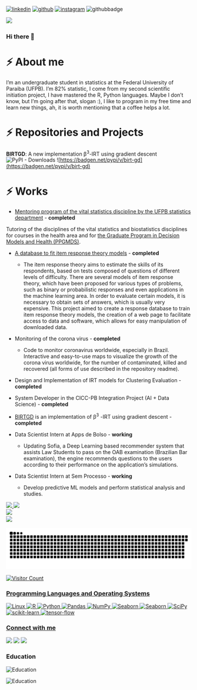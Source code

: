 [![linkedin](https://img.shields.io/badge/manuelfjr-black?&logo=linkedin)](https://www.linkedin.com/in/manuefjr)
[![github](https://img.shields.io/badge/manuelfjr-black?&logo=github)](https://github.com/Manuelfjr)
[![instagram](https://img.shields.io/badge/manuelfjr-black?&logo=instagram)](https://www.instagram.com/manuelferreirajr/)
![githubbadge](https://img.shields.io/github/followers/manuelfjr?style=social)

![](https://komarev.com/ghpvc/?username=manuelfjr&color=brightgreen&style=flat)
<!--
[![Instagram](https://img.shields.io/badge/python-v3.8.5-orange?&logo=python)](https://pypi.python.org/pypi/ansicolortags/)
-->
### Hi there 👋
<!--
**Manuelfjr/Manuelfjr** is a ✨ _special_ ✨ repository because its `README.md` (this file) appears on your GitHub profile.

Here are some ideas to get you started:

- 🔭 I’m currently working on ...
- 🌱 I’m currently learning ...
- 👯 I’m looking to collaborate on ...
- 🤔 I’m looking for help with ...
- 💬 Ask me about ...
- 📫 How to reach me: ...
- 😄 Pronouns: ...
- ⚡ Fun fact: ...
-->

# ⚡ About me

I’m an undergraduate student in statistics at the Federal University of Paraiba (UFPB). I’m 82% statistic, I come from my second scientific initiation project, I have mastered the R, Python languages. Maybe I don’t know, but I’m going after that, slogan :), I like to program in my free time and learn new things, ah, it is worth mentioning that a coffee helps a lot.

# ⚡ Repositories and Projects

**BIRTGD**: A new implementation &beta;<sup>3</sup>-IRT using gradient descent </br>
![PyPI - Downloads](https://img.shields.io/pypi/dm/birt-gd?style=flat-square&color=darkgreen)
![https://badgen.net/pypi/v/birt-gd](https://badgen.net/pypi/v/birt-gd)

# ⚡ Works

- [Mentoring program of the vital statistics discipline by the UFPB statistics department](https://sigaa.ufpb.br/sigaa/public/programa/portal.jsf?id=1895) - **completed**

Tutoring of the disciplines of the vital statistics and biostatistics disciplines for courses in the health area and for [the Graduate Program in Decision Models and Health (PPGMDS)](https://sigaa.ufpb.br/sigaa/public/programa/portal.jsf?id=1895).

- [A database to fit item response theory models](https://responsedb.github.io/) - **completed**

  - The item response theory aims to estimate the skills of its respondents, based on tests composed of questions of different levels of difficulty. There are several models of item response theory, which have been proposed for various types of problems, such as binary or probabilistic responses and even applications in the machine learning area. In order to evaluate certain models, it is necessary to obtain sets of answers, which is usually very expensive. This project aimed to create a response database to train item response theory models, the creation of a web page to facilitate access to data and software, which allows for easy manipulation of downloaded data.

- Monitoring of the corona virus - **completed**

  - Code to monitor coronavirus worldwide, especially in Brazil. Interactive and easy-to-use maps to visualize the growth of the corona virus worldwide, for the number of contaminated, killed and recovered (all forms of use described in the repository readme).

- Design and Implementation of IRT models for Clustering Evaluation - **completed**

- System Developer in the CICC-PB Integration Project (AI + Data Science) - **completed**

- [BIRTGD](https://pypi.org/project/birt-gd/) is an implementation of &beta;<sup>3</sup> -IRT using gradient descent - **completed**

- Data Scientist Intern at Apps de Bolso - **working**

  - Updating Sofia, a Deep Learning based recommender system that assists Law Students to pass on the OAB examination (Brazilian Bar examination), the engine recommends questions to the users according to their performance on the application’s simulations.

- Data Scientist Intern at Sem Processo - **working**
  - Develop predictive ML models and perform statistical analysis and studies.

<div>
  <a href="https://github.com/Manuelfjr">
  <img height="180em" src="https://github-readme-stats.vercel.app/api?username=Manuelfjr&show_icons=true&theme=dark&include_all_commits=true&count_private=true"/>
  <img height="180em" src="https://github-readme-stats.vercel.app/api/top-langs/?username=Manuelfjr&layout=compact&langs_count=7&theme=dark"/>
</div>

<div>
  <a href="https://github.com/Manuelfjr">
  <img height="180em" src="https://github-profile-summary-cards.vercel.app/api/cards/profile-details?username=Manuelfjr&theme=nord_dark"/>
</div>

<div>
  <a href="https://github.com/Manuelfjr">
  <img height="180em" src="https://github-profile-trophy.vercel.app/?username=Manuelfjr"/>
</div>

![asd](https://raw.githubusercontent.com/hugo451/hugo451/output/github-contribution-grid-snake.svg)


![Visitor Count](https://profile-counter.glitch.me/Manuelfjr/count.svg)

### Programming Languages and Operating Systems

![Linux](https://img.shields.io/badge/Linux-FCC624?style=for-the-badge&logo=linux&logoColor=black)
![R](https://img.shields.io/badge/r-3670A0?style=for-the-badge&logo=r&logoColor=ffdd54)
![Python](https://img.shields.io/badge/python-3670A0?style=for-the-badge&logo=python&logoColor=ffdd54)
![Pandas](https://img.shields.io/badge/pandas-%23013243.svg?style=for-the-badge&logo=pandas&logoColor=white)
![NumPy](https://img.shields.io/badge/numpy-%23013243.svg?style=for-the-badge&logo=numpy&logoColor=white)
![Seaborn](https://img.shields.io/badge/seaborn-%23013243.svg?style=for-the-badge&logo=seaborn&logoColor=white)
![Seaborn](https://img.shields.io/badge/seaborn-%23013243.svg?style=for-the-badge&logo=seaborn&logoColor=white)
![SciPy](https://img.shields.io/badge/SciPy-%23013243.svg?style=for-the-badge&logo=scipy&logoColor=%white)
![scikit-learn](https://img.shields.io/badge/scikit--learn-%23F7931E.svg?style=for-the-badge&logo=scikit-learn&logoColor=white)
![tensor-flow](https://img.shields.io/badge/tensorflow-%23F7931E.svg?style=for-the-badge&logo=tensorflow&logoColor=white)

### Connect with me

<div> 
  
  <a href="https://www.instagram.com/manuelferreirajr/" target="_blank"><img src="https://img.shields.io/badge/-Instagram-%23E4405F?style=for-the-badge&logo=instagram&logoColor=white" target="_blank"></a>
  <a href = "mailto:ferreira.jr.ufpb@gmail.com"><img src="https://img.shields.io/badge/-Gmail-%23333?style=for-the-badge&logo=gmail&logoColor=white" target="_blank"></a>
  <a href="https://www.linkedin.com/in/manuefjr/" target="_blank"><img src="https://img.shields.io/badge/-LinkedIn-%230077B5?style=for-the-badge&logo=linkedin&logoColor=white" target="_blank"></a> 

</div>

### Education

[<img align="left" alt="Education" src="https://img.shields.io/badge/-Resume-darkgreen?style=for-the-badge" />](https://manuelfjr.github.io)
</br>

[<img align="left" alt="Education" src="https://img.shields.io/badge/UF%20da%20Paraíba-B.S.%20Statistic-%23563D7C?style=for-the-badge" />](http://www.uwyo.edu/physics/)
</br>

<!--
<p align="center">
  <img src="https://github-readme-stats.vercel.app/api?username=Manuelfjr&show_icons=true&theme=dark" />
</p>
<p align="center">
  <img src="https://github-readme-stats.vercel.app/api/top-langs/?username=Manuelfjr&layout=compact&show_icons=true&theme=dark)](https://github.com/Manuelfjr/github-readme-stats" />
</p>
<p align="center">
  <img src="https://profile-counter.glitch.me/Manuelfjr/count.svg" />
</p>
-->
